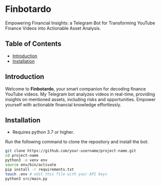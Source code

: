 # Finbotardo

Empowering Financial Insights: a Telegram Bot for Transforming YouTube Finance Videos into Actionable Asset Analysis.

## Table of Contents

- [Introduction](#introduction)
- [Installation](#installation)

## Introduction

Welcome to **Finbotardo**, your smart companion for decoding finance YouTube videos. My Telegram bot analyzes videos in real-time, providing insights on mentioned assets, including risks and opportunities. Empower yourself with actionable financial knowledge effortlessly.

## Installation

- Requires python 3.7 or higher.

Run the following command to clone the repository and install the bot:

```bash
git clone https://github.com/your-username/project-name.git
cd project-name
python3 -m venv env
source env/bin/activate
pip install -r requirements.txt
touch .env # edit this file with your API keys
python3 src/main.py
```

